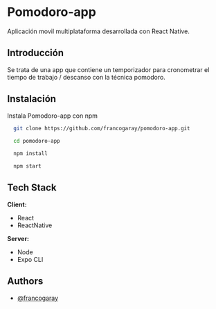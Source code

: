 
# Pomodoro-app

Aplicación movil multiplataforma desarrollada con React Native. 



## Introducción

Se trata de una app que contiene un temporizador para cronometrar el tiempo de trabajo / descanso con la técnica pomodoro.

## Instalación

Instala Pomodoro-app con npm

```bash
  git clone https://github.com/francogaray/pomodoro-app.git
  
  cd pomodoro-app

  npm install

  npm start
```
    
## Tech Stack

**Client:** 
- React
- ReactNative

**Server:** 
- Node
- Expo CLI


## Authors

- [@francogaray](https://github.com/francogaray)
